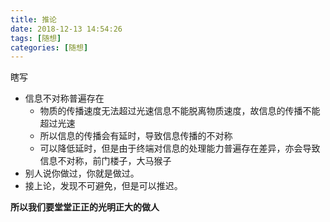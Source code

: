 ```yaml
---
title: 推论
date: 2018-12-13 14:54:26
tags: [随想]
categories: [随想]
---
```


瞎写<!--more-->

- 信息不对称普遍存在
  - 物质的传播速度无法超过光速信息不能脱离物质速度，故信息的传播不能超过光速
  - 所以信息的传播会有延时，导致信息传播的不对称
  - 可以降低延时，但是由于终端对信息的处理能力普遍存在差异，亦会导致信息不对称，前门楼子，大马猴子
- 别人说你做过，你就是做过。
- 接上论，发现不可避免，但是可以推迟。



**所以我们要堂堂正正的光明正大的做人**